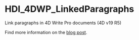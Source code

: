 # HDI_4DWP_LinkedParagraphs

Link paragraphs in 4D Write Pro documents (4D v19 R5)

Find more information on the [blog post](https://blog.4d.com/4d-write-pro-elevate-your-documents-layout-with-linked-paragraphs/).
